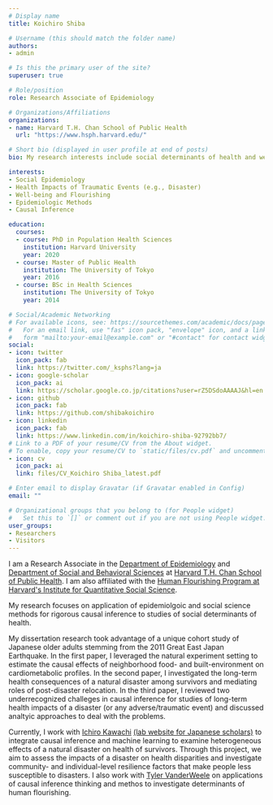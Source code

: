 ```yaml
---
# Display name
title: Koichiro Shiba

# Username (this should match the folder name)
authors:
- admin

# Is this the primary user of the site?
superuser: true

# Role/position
role: Research Associate of Epidemiology

# Organizations/Affiliations
organizations:
- name: Harvard T.H. Chan School of Public Health
  url: "https://www.hsph.harvard.edu/"

# Short bio (displayed in user profile at end of posts)
bio: My research interests include social determinants of health and well-being and causal inference.

interests:
- Social Epidemiology
- Health Impacts of Traumatic Events (e.g., Disaster)
- Well-being and Flourishing
- Epidemiologic Methods
- Causal Inference

education:
  courses:
  - course: PhD in Population Health Sciences
    institution: Harvard University
    year: 2020
  - course: Master of Public Health
    institution: The University of Tokyo
    year: 2016
  - course: BSc in Health Sciences
    institution: The University of Tokyo
    year: 2014

# Social/Academic Networking
# For available icons, see: https://sourcethemes.com/academic/docs/page-builder/#icons
#   For an email link, use "fas" icon pack, "envelope" icon, and a link in the
#   form "mailto:your-email@example.com" or "#contact" for contact widget.
social:
- icon: twitter
  icon_pack: fab
  link: https://twitter.com/_ksphs?lang=ja
- icon: google-scholar
  icon_pack: ai
  link: https://scholar.google.co.jp/citations?user=rZ5DSdoAAAAJ&hl=en
- icon: github
  icon_pack: fab
  link: https://github.com/shibakoichiro
- icon: linkedin
  icon_pack: fab
  link: https://www.linkedin.com/in/koichiro-shiba-92792bb7/
# Link to a PDF of your resume/CV from the About widget.
# To enable, copy your resume/CV to `static/files/cv.pdf` and uncomment the lines below.
- icon: cv
  icon_pack: ai
  link: files/CV_Koichiro Shiba_latest.pdf

# Enter email to display Gravatar (if Gravatar enabled in Config)
email: ""

# Organizational groups that you belong to (for People widget)
#   Set this to `[]` or comment out if you are not using People widget.
user_groups:
- Researchers
- Visitors
---
```


I am a Research Associate in the [Department of Epidemiology](https://www.hsph.harvard.edu/epidemiology/) and [Department of Social and Behavioral Sciences](https://www.hsph.harvard.edu/social-and-behavioral-sciences/) at [Harvard T.H. Chan School of Public Health](https://www.hsph.harvard.edu/). I am also affiliated with the [Human Flourishing Program at Harvard's Institute for Quantitative Social Science](https://hfh.fas.harvard.edu/).

My research focuses on application of epidemiolgoic and social science methods for rigorous causal inference to studies of social determinants of health. 

My dissertation research took advantage of a unique cohort study of Japanese older adults stemming from the 2011 Great East Japan Earthquake. In the first paper, I leveraged the natural experiment setting to estimate the causal effects of neighborhood food- and built-environment on cardiometabolic profiles. In the second paper, I investigated the long-term health consequences of a natural disaster among survivors and mediating roles of post-disaster relocation. In the third paper, I reviewed two underrecognized challeges in causal inference for studies of long-term health impacts of a disaster (or any adverse/traumatic event) and discussed analtyic approaches to deal with the problems.

Currently, I work with [Ichiro Kawachi](https://www.hsph.harvard.edu/ichiro-kawachi/) [(lab website for Japanese scholars)](http://societyandhealthlab.com/) to integrate causal inference and machine learning to examine heterogeneous effects of a natural disaster on health of survivors. Through this project, we aim to assess the impacts of a disaster on health disparities and investigate community- and individual-level resilience factors that make people less susceptible to disasters. I also work with [Tyler VanderWeele](https://www.hsph.harvard.edu/tyler-vanderweele/) on applications of causal inference thinking and methos to investigate determinants of human flourishing.

